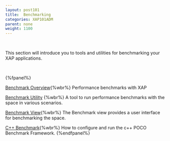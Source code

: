 ```yaml
---
layout: post101
title:  Benchmarking
categories: XAP101ADM
parent: none
weight: 1100
---
```


<br>

This section will introduce you to tools and utilities for benchmarking your XAP applications.

<br>

{%fpanel%}

[Benchmark Overview](./benchmarking-intro.html){%wbr%}
Performance benchmarks with XAP

[Benchmark Utility](./benchmark-utility-cli.html) {%wbr%}
A tool to run performance benchmarks with the space in various scenarios.

[Benchmark View](./benchmark-browser.html){%wbr%}
The Benchmark view provides a user interface for benchmarking the space.

[C++ Benchmark](./benchmark-c++.html){%wbr%}
How to configure and run the c++ POCO Benchmark Framework.
{%endfpanel%}
